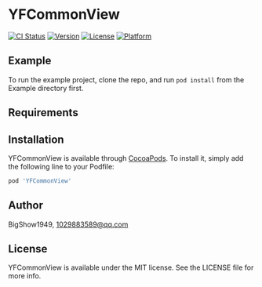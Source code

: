 # YFCommonView

[![CI Status](https://img.shields.io/travis/BigShow1949/YFCommonView.svg?style=flat)](https://travis-ci.org/BigShow1949/YFCommonView)
[![Version](https://img.shields.io/cocoapods/v/YFCommonView.svg?style=flat)](https://cocoapods.org/pods/YFCommonView)
[![License](https://img.shields.io/cocoapods/l/YFCommonView.svg?style=flat)](https://cocoapods.org/pods/YFCommonView)
[![Platform](https://img.shields.io/cocoapods/p/YFCommonView.svg?style=flat)](https://cocoapods.org/pods/YFCommonView)

## Example

To run the example project, clone the repo, and run `pod install` from the Example directory first.

## Requirements

## Installation

YFCommonView is available through [CocoaPods](https://cocoapods.org). To install
it, simply add the following line to your Podfile:

```ruby
pod 'YFCommonView'
```

## Author

BigShow1949, 1029883589@qq.com

## License

YFCommonView is available under the MIT license. See the LICENSE file for more info.
